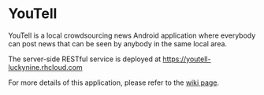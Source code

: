 # YouTell

YouTell is a local crowdsourcing news Android application where everybody can post news that can be seen by anybody in the same local area.

The server-side RESTful service is deployed at <a href="https://youtell-luckynine.rhcloud.com">https://youtell-luckynine.rhcloud.com</a>

For more details of this application, please refer to the <a href="https://github.com/williamwang61/YouTell/wiki">wiki page</a>.
